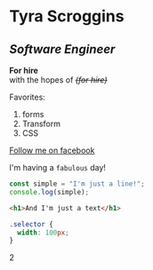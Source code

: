 # **Tyra Scroggins**

## _**Software Engineer**_

**For hire**  
with the hopes of _~~(for hire)~~_

Favorites:

1. forms
2. Transform
3. CSS

[Follow me on facebook](https://www.facebook.com/profile.php?id=100071021813622)

I'm having a `fabulous` day!

```javascript
const simple = "I'm just a line!";
console.log(simple);
```

```html
<h1>And I'm just a text</h1>
```

```css
.selector {
  width: 100px;
}
```

2
